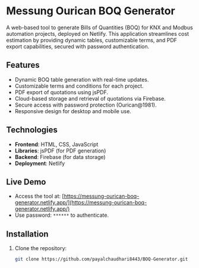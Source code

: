 # Messung Ourican BOQ Generator

A web-based tool to generate Bills of Quantities (BOQ) for KNX and Modbus automation projects, deployed on Netlify. This application streamlines cost estimation by providing dynamic tables, customizable terms, and PDF export capabilities, secured with password authentication.

## Features
- Dynamic BOQ table generation with real-time updates.
- Customizable terms and conditions for each project.
- PDF export of quotations using jsPDF.
- Cloud-based storage and retrieval of quotations via Firebase.
- Secure access with password protection (Ourican@1981).
- Responsive design for desktop and mobile use.

## Technologies
- **Frontend**: HTML, CSS, JavaScript
- **Libraries**: jsPDF (for PDF generation)
- **Backend**: Firebase (for data storage)
- **Deployment**: Netlify

## Live Demo
- Access the tool at: [https://messung-ourican-boq-generator.netlify.app/](https://messung-ourican-boq-generator.netlify.app/)
- Use password: `******` to authenticate.

## Installation
1. Clone the repository:
   ```bash
   git clone https://github.com/payalchaudhari8443/BOQ-Generator.git
